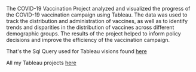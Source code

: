 The COVID-19 Vaccination Project analyzed and visualized the progress of the COVID-19 vaccination campaign using Tableau. 
The data was used to track the distribution and administration of vaccines, as well as to identify trends and disparities in the distribution of vaccines across different demographic groups. The results of the project helped to inform policy decisions and improve the efficiency of the vaccination campaign.


That's the Sql Query used for Tableau visions found [here](https://public.tableau.com/app/profile/lefteris.x/viz/BikeSalesProject_16740321900540/Dashboard1)

All my Tableau projects [here](https://public.tableau.com/app/profile/lefteris.x)
